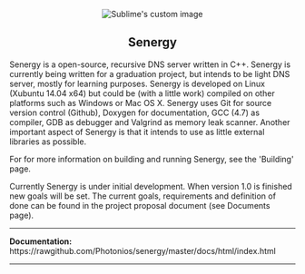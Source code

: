 <p align="center">
  <img src="https://raw2.github.com/Photonios/senergy/master/res/senergy-dns.png" alt="Sublime's custom image"/>
</p>

<p align="center">
  <h2 align="center">Senergy</h2>
</p>


Senergy is a open-source, recursive DNS server written in C++. Senergy is currently being written for a graduation project, but intends to be light DNS server, mostly for learning purposes. Senergy is developed on Linux (Xubuntu 14.04 x64) but could be (with a little work) compiled on other platforms such as Windows or Mac OS X. Senergy uses Git for source version control (Github), Doxygen for documentation, GCC (4.7) as compiler, GDB as debugger and Valgrind as memory leak scanner. Another important aspect of Senergy is that it intends to use as little external libraries as possible.

For for more information on building and running Senergy, see the 'Building' page.

Currently Senergy is under initial development. When version 1.0 is finished new goals will be set. The current goals, requirements and definition of done can be found in the project proposal document (see Documents page).

<hr>
<strong>Documentation: </strong>https://rawgithub.com/Photonios/senergy/master/docs/html/index.html
<hr>
